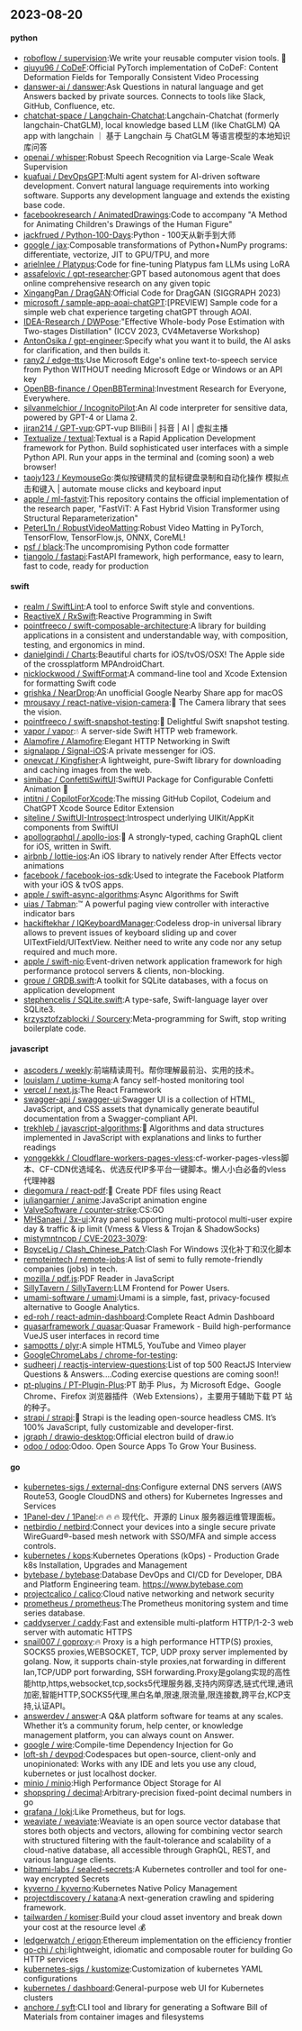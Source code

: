 ## 2023-08-20

#### python
* [roboflow / supervision](https://github.com/roboflow/supervision):We write your reusable computer vision tools.
💜
* [qiuyu96 / CoDeF](https://github.com/qiuyu96/CoDeF):Official PyTorch implementation of CoDeF: Content Deformation Fields for Temporally Consistent Video Processing
* [danswer-ai / danswer](https://github.com/danswer-ai/danswer):Ask Questions in natural language and get Answers backed by private sources. Connects to tools like Slack, GitHub, Confluence, etc.
* [chatchat-space / Langchain-Chatchat](https://github.com/chatchat-space/Langchain-Chatchat):Langchain-Chatchat (formerly langchain-ChatGLM), local knowledge based LLM (like ChatGLM) QA app with langchain ｜ 基于 Langchain 与 ChatGLM 等语言模型的本地知识库问答
* [openai / whisper](https://github.com/openai/whisper):Robust Speech Recognition via Large-Scale Weak Supervision
* [kuafuai / DevOpsGPT](https://github.com/kuafuai/DevOpsGPT):Multi agent system for AI-driven software development. Convert natural language requirements into working software. Supports any development language and extends the existing base code.
* [facebookresearch / AnimatedDrawings](https://github.com/facebookresearch/AnimatedDrawings):Code to accompany "A Method for Animating Children's Drawings of the Human Figure"
* [jackfrued / Python-100-Days](https://github.com/jackfrued/Python-100-Days):Python - 100天从新手到大师
* [google / jax](https://github.com/google/jax):Composable transformations of Python+NumPy programs: differentiate, vectorize, JIT to GPU/TPU, and more
* [arielnlee / Platypus](https://github.com/arielnlee/Platypus):Code for fine-tuning Platypus fam LLMs using LoRA
* [assafelovic / gpt-researcher](https://github.com/assafelovic/gpt-researcher):GPT based autonomous agent that does online comprehensive research on any given topic
* [XingangPan / DragGAN](https://github.com/XingangPan/DragGAN):Official Code for DragGAN (SIGGRAPH 2023)
* [microsoft / sample-app-aoai-chatGPT](https://github.com/microsoft/sample-app-aoai-chatGPT):[PREVIEW] Sample code for a simple web chat experience targeting chatGPT through AOAI.
* [IDEA-Research / DWPose](https://github.com/IDEA-Research/DWPose):"Effective Whole-body Pose Estimation with Two-stages Distillation" (ICCV 2023, CV4Metaverse Workshop)
* [AntonOsika / gpt-engineer](https://github.com/AntonOsika/gpt-engineer):Specify what you want it to build, the AI asks for clarification, and then builds it.
* [rany2 / edge-tts](https://github.com/rany2/edge-tts):Use Microsoft Edge's online text-to-speech service from Python WITHOUT needing Microsoft Edge or Windows or an API key
* [OpenBB-finance / OpenBBTerminal](https://github.com/OpenBB-finance/OpenBBTerminal):Investment Research for Everyone, Everywhere.
* [silvanmelchior / IncognitoPilot](https://github.com/silvanmelchior/IncognitoPilot):An AI code interpreter for sensitive data, powered by GPT-4 or Llama 2.
* [jiran214 / GPT-vup](https://github.com/jiran214/GPT-vup):GPT-vup BIliBili | 抖音 | AI | 虚拟主播
* [Textualize / textual](https://github.com/Textualize/textual):Textual is a Rapid Application Development framework for Python. Build sophisticated user interfaces with a simple Python API. Run your apps in the terminal and (coming soon) a web browser!
* [taojy123 / KeymouseGo](https://github.com/taojy123/KeymouseGo):类似按键精灵的鼠标键盘录制和自动化操作 模拟点击和键入 | automate mouse clicks and keyboard input
* [apple / ml-fastvit](https://github.com/apple/ml-fastvit):This repository contains the official implementation of the research paper, "FastViT: A Fast Hybrid Vision Transformer using Structural Reparameterization"
* [PeterL1n / RobustVideoMatting](https://github.com/PeterL1n/RobustVideoMatting):Robust Video Matting in PyTorch, TensorFlow, TensorFlow.js, ONNX, CoreML!
* [psf / black](https://github.com/psf/black):The uncompromising Python code formatter
* [tiangolo / fastapi](https://github.com/tiangolo/fastapi):FastAPI framework, high performance, easy to learn, fast to code, ready for production

#### swift
* [realm / SwiftLint](https://github.com/realm/SwiftLint):A tool to enforce Swift style and conventions.
* [ReactiveX / RxSwift](https://github.com/ReactiveX/RxSwift):Reactive Programming in Swift
* [pointfreeco / swift-composable-architecture](https://github.com/pointfreeco/swift-composable-architecture):A library for building applications in a consistent and understandable way, with composition, testing, and ergonomics in mind.
* [danielgindi / Charts](https://github.com/danielgindi/Charts):Beautiful charts for iOS/tvOS/OSX! The Apple side of the crossplatform MPAndroidChart.
* [nicklockwood / SwiftFormat](https://github.com/nicklockwood/SwiftFormat):A command-line tool and Xcode Extension for formatting Swift code
* [grishka / NearDrop](https://github.com/grishka/NearDrop):An unofficial Google Nearby Share app for macOS
* [mrousavy / react-native-vision-camera](https://github.com/mrousavy/react-native-vision-camera):📸
The Camera library that sees the vision.
* [pointfreeco / swift-snapshot-testing](https://github.com/pointfreeco/swift-snapshot-testing):📸
Delightful Swift snapshot testing.
* [vapor / vapor](https://github.com/vapor/vapor):💧 A server-side Swift HTTP web framework.
* [Alamofire / Alamofire](https://github.com/Alamofire/Alamofire):Elegant HTTP Networking in Swift
* [signalapp / Signal-iOS](https://github.com/signalapp/Signal-iOS):A private messenger for iOS.
* [onevcat / Kingfisher](https://github.com/onevcat/Kingfisher):A lightweight, pure-Swift library for downloading and caching images from the web.
* [simibac / ConfettiSwiftUI](https://github.com/simibac/ConfettiSwiftUI):SwiftUI Package for Configurable Confetti Animation
🎉
* [intitni / CopilotForXcode](https://github.com/intitni/CopilotForXcode):The missing GitHub Copilot, Codeium and ChatGPT Xcode Source Editor Extension
* [siteline / SwiftUI-Introspect](https://github.com/siteline/SwiftUI-Introspect):Introspect underlying UIKit/AppKit components from SwiftUI
* [apollographql / apollo-ios](https://github.com/apollographql/apollo-ios):📱
A strongly-typed, caching GraphQL client for iOS, written in Swift.
* [airbnb / lottie-ios](https://github.com/airbnb/lottie-ios):An iOS library to natively render After Effects vector animations
* [facebook / facebook-ios-sdk](https://github.com/facebook/facebook-ios-sdk):Used to integrate the Facebook Platform with your iOS & tvOS apps.
* [apple / swift-async-algorithms](https://github.com/apple/swift-async-algorithms):Async Algorithms for Swift
* [uias / Tabman](https://github.com/uias/Tabman):™️
A powerful paging view controller with interactive indicator bars
* [hackiftekhar / IQKeyboardManager](https://github.com/hackiftekhar/IQKeyboardManager):Codeless drop-in universal library allows to prevent issues of keyboard sliding up and cover UITextField/UITextView. Neither need to write any code nor any setup required and much more.
* [apple / swift-nio](https://github.com/apple/swift-nio):Event-driven network application framework for high performance protocol servers & clients, non-blocking.
* [groue / GRDB.swift](https://github.com/groue/GRDB.swift):A toolkit for SQLite databases, with a focus on application development
* [stephencelis / SQLite.swift](https://github.com/stephencelis/SQLite.swift):A type-safe, Swift-language layer over SQLite3.
* [krzysztofzablocki / Sourcery](https://github.com/krzysztofzablocki/Sourcery):Meta-programming for Swift, stop writing boilerplate code.

#### javascript
* [ascoders / weekly](https://github.com/ascoders/weekly):前端精读周刊。帮你理解最前沿、实用的技术。
* [louislam / uptime-kuma](https://github.com/louislam/uptime-kuma):A fancy self-hosted monitoring tool
* [vercel / next.js](https://github.com/vercel/next.js):The React Framework
* [swagger-api / swagger-ui](https://github.com/swagger-api/swagger-ui):Swagger UI is a collection of HTML, JavaScript, and CSS assets that dynamically generate beautiful documentation from a Swagger-compliant API.
* [trekhleb / javascript-algorithms](https://github.com/trekhleb/javascript-algorithms):📝
Algorithms and data structures implemented in JavaScript with explanations and links to further readings
* [yonggekkk / Cloudflare-workers-pages-vless](https://github.com/yonggekkk/Cloudflare-workers-pages-vless):cf-worker-pages-vless脚本、CF-CDN优选域名、优选反代IP多平台一键脚本。懒人小白必备的vless代理神器
* [diegomura / react-pdf](https://github.com/diegomura/react-pdf):📄
Create PDF files using React
* [juliangarnier / anime](https://github.com/juliangarnier/anime):JavaScript animation engine
* [ValveSoftware / counter-strike](https://github.com/ValveSoftware/counter-strike):CS:GO
* [MHSanaei / 3x-ui](https://github.com/MHSanaei/3x-ui):Xray panel supporting multi-protocol multi-user expire day & traffic & ip limit (Vmess & Vless & Trojan & ShadowSocks)
* [mistymntncop / CVE-2023-3079](https://github.com/mistymntncop/CVE-2023-3079):
* [BoyceLig / Clash_Chinese_Patch](https://github.com/BoyceLig/Clash_Chinese_Patch):Clash For Windows 汉化补丁和汉化脚本
* [remoteintech / remote-jobs](https://github.com/remoteintech/remote-jobs):A list of semi to fully remote-friendly companies (jobs) in tech.
* [mozilla / pdf.js](https://github.com/mozilla/pdf.js):PDF Reader in JavaScript
* [SillyTavern / SillyTavern](https://github.com/SillyTavern/SillyTavern):LLM Frontend for Power Users.
* [umami-software / umami](https://github.com/umami-software/umami):Umami is a simple, fast, privacy-focused alternative to Google Analytics.
* [ed-roh / react-admin-dashboard](https://github.com/ed-roh/react-admin-dashboard):Complete React Admin Dashboard
* [quasarframework / quasar](https://github.com/quasarframework/quasar):Quasar Framework - Build high-performance VueJS user interfaces in record time
* [sampotts / plyr](https://github.com/sampotts/plyr):A simple HTML5, YouTube and Vimeo player
* [GoogleChromeLabs / chrome-for-testing](https://github.com/GoogleChromeLabs/chrome-for-testing):
* [sudheerj / reactjs-interview-questions](https://github.com/sudheerj/reactjs-interview-questions):List of top 500 ReactJS Interview Questions & Answers....Coding exercise questions are coming soon!!
* [pt-plugins / PT-Plugin-Plus](https://github.com/pt-plugins/PT-Plugin-Plus):PT 助手 Plus，为 Microsoft Edge、Google Chrome、Firefox 浏览器插件（Web Extensions），主要用于辅助下载 PT 站的种子。
* [strapi / strapi](https://github.com/strapi/strapi):🚀
Strapi is the leading open-source headless CMS. It’s 100% JavaScript, fully customizable and developer-first.
* [jgraph / drawio-desktop](https://github.com/jgraph/drawio-desktop):Official electron build of draw.io
* [odoo / odoo](https://github.com/odoo/odoo):Odoo. Open Source Apps To Grow Your Business.

#### go
* [kubernetes-sigs / external-dns](https://github.com/kubernetes-sigs/external-dns):Configure external DNS servers (AWS Route53, Google CloudDNS and others) for Kubernetes Ingresses and Services
* [1Panel-dev / 1Panel](https://github.com/1Panel-dev/1Panel):🔥
🔥
🔥
现代化、开源的 Linux 服务器运维管理面板。
* [netbirdio / netbird](https://github.com/netbirdio/netbird):Connect your devices into a single secure private WireGuard®-based mesh network with SSO/MFA and simple access controls.
* [kubernetes / kops](https://github.com/kubernetes/kops):Kubernetes Operations (kOps) - Production Grade k8s Installation, Upgrades and Management
* [bytebase / bytebase](https://github.com/bytebase/bytebase):Database DevOps and CI/CD for Developer, DBA and Platform Engineering team. https://www.bytebase.com
* [projectcalico / calico](https://github.com/projectcalico/calico):Cloud native networking and network security
* [prometheus / prometheus](https://github.com/prometheus/prometheus):The Prometheus monitoring system and time series database.
* [caddyserver / caddy](https://github.com/caddyserver/caddy):Fast and extensible multi-platform HTTP/1-2-3 web server with automatic HTTPS
* [snail007 / goproxy](https://github.com/snail007/goproxy):🔥
Proxy is a high performance HTTP(S) proxies, SOCKS5 proxies,WEBSOCKET, TCP, UDP proxy server implemented by golang. Now, it supports chain-style proxies,nat forwarding in different lan,TCP/UDP port forwarding, SSH forwarding.Proxy是golang实现的高性能http,https,websocket,tcp,socks5代理服务器,支持内网穿透,链式代理,通讯加密,智能HTTP,SOCKS5代理,黑白名单,限速,限流量,限连接数,跨平台,KCP支持,认证API。
* [answerdev / answer](https://github.com/answerdev/answer):A Q&A platform software for teams at any scales. Whether it’s a community forum, help center, or knowledge management platform, you can always count on Answer.
* [google / wire](https://github.com/google/wire):Compile-time Dependency Injection for Go
* [loft-sh / devpod](https://github.com/loft-sh/devpod):Codespaces but open-source, client-only and unopinionated: Works with any IDE and lets you use any cloud, kubernetes or just localhost docker.
* [minio / minio](https://github.com/minio/minio):High Performance Object Storage for AI
* [shopspring / decimal](https://github.com/shopspring/decimal):Arbitrary-precision fixed-point decimal numbers in go
* [grafana / loki](https://github.com/grafana/loki):Like Prometheus, but for logs.
* [weaviate / weaviate](https://github.com/weaviate/weaviate):Weaviate is an open source vector database that stores both objects and vectors, allowing for combining vector search with structured filtering with the fault-tolerance and scalability of a cloud-native database, all accessible through GraphQL, REST, and various language clients.
* [bitnami-labs / sealed-secrets](https://github.com/bitnami-labs/sealed-secrets):A Kubernetes controller and tool for one-way encrypted Secrets
* [kyverno / kyverno](https://github.com/kyverno/kyverno):Kubernetes Native Policy Management
* [projectdiscovery / katana](https://github.com/projectdiscovery/katana):A next-generation crawling and spidering framework.
* [tailwarden / komiser](https://github.com/tailwarden/komiser):Build your cloud asset inventory and break down your cost at the resource level
💰
* [ledgerwatch / erigon](https://github.com/ledgerwatch/erigon):Ethereum implementation on the efficiency frontier
* [go-chi / chi](https://github.com/go-chi/chi):lightweight, idiomatic and composable router for building Go HTTP services
* [kubernetes-sigs / kustomize](https://github.com/kubernetes-sigs/kustomize):Customization of kubernetes YAML configurations
* [kubernetes / dashboard](https://github.com/kubernetes/dashboard):General-purpose web UI for Kubernetes clusters
* [anchore / syft](https://github.com/anchore/syft):CLI tool and library for generating a Software Bill of Materials from container images and filesystems

